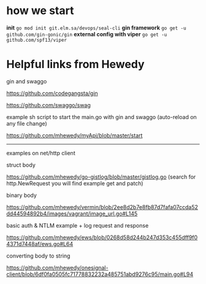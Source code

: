 # how we start

**init** `go mod init git.elm.sa/devops/seal-cli`
**gin framework** `go get -u github.com/gin-gonic/gin`
**external config with viper** `go get -u github.com/spf13/viper`




# Helpful links from Hewedy
gin and swaggo

https://github.com/codegangsta/gin

https://github.com/swaggo/swag



example sh script to start the main.go with gin and swaggo (auto-reload on any file change)

https://github.com/mhewedy/myApi/blob/master/start



---------

examples on net/http client



struct body

https://github.com/mhewedy/go-gistlog/blob/master/gistlog.go (search for http.NewRequest you will find example get and patch)



binary body

https://github.com/mhewedy/vermin/blob/2ee8d2b7e8fb87d7fafa07ccda52dd44594892b4/images/vagrant/image_url.go#L145



basic auth & NTLM example + log request and response

https://github.com/mhewedy/ews/blob/0268d58d244b247d353c455dff9f04371d7448af/ews.go#L64



converting body to string

https://github.com/mhewedy/onesignal-client/blob/6df0fa0505fc71778832232a485751abd9276c95/main.go#L94